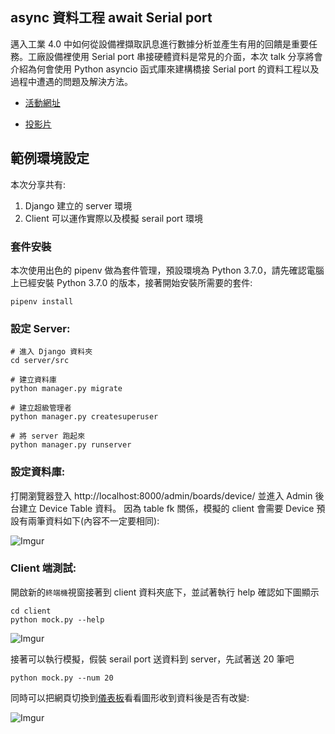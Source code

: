 ## async 資料工程 await Serial port


邁入工業 4.0 中如何從設備裡擷取訊息進行數據分析並產生有用的回饋是重要任務。工廠設備裡使用 Serial port 串接硬體資料是常見的介面，本次 talk 分享將會介紹為何會使用 Python asyncio 函式庫來建構橋接 Serial port 的資料工程以及過程中遭遇的問題及解決方法。


+ [活動網址](https://www.meetup.com/Kaohsiung-Python-Meetup/events/254619272/?rv=ea1_v2&_xtd=gatlbWFpbF9jbGlja9oAJDE1Y2VjOGVhLTJlMGEtNGM3MS05YmRlLTQ4MDZhOWI0ZTEwZg)

+ [投影片](https://slides.com/chairco/async_await_serialport/)


## 範例環境設定


本次分享共有: 

1. Django 建立的 server 環境
2. Client 可以運作實際以及模擬 serail port 環境


### 套件安裝

本次使用出色的 pipenv 做為套件管理，預設環境為 Python 3.7.0，請先確認電腦上已經安裝 Python 3.7.0 的版本，接著開始安裝所需要的套件:

```
pipenv install
```

### 設定 Server:

```
# 進入 Django 資料夾
cd server/src

# 建立資料庫
python manager.py migrate

# 建立超級管理者
python manager.py createsuperuser

# 將 server 跑起來
python manager.py runserver
```


### 設定資料庫:

打開瀏覽器登入 http://localhost:8000/admin/boards/device/ 並進入 Admin 後台建立 Device Table 資料。
因為 table fk 關係，模擬的 client 會需要 Device 預設有兩筆資料如下(內容不一定要相同):

![Imgur](https://i.imgur.com/h6qmhOr.png)


### Client 端測試:

開啟新的`終端機`視窗接著到 client 資料夾底下，並試著執行 help 確認如下圖顯示

```
cd client
python mock.py --help
```

![Imgur](https://i.imgur.com/Sp4kvys.png)


接著可以執行模擬，假裝 serail port 送資料到 server，先試著送 20 筆吧

```
python mock.py --num 20
```

同時可以把網頁切換到[儀表板](http://localhost:8000/boards/dashboard/)看看圖形收到資料後是否有改變: 

![Imgur](https://i.imgur.com/TMVlvzw.gif)